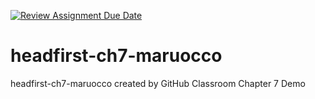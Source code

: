 [![Review Assignment Due Date](https://classroom.github.com/assets/deadline-readme-button-24ddc0f5d75046c5622901739e7c5dd533143b0c8e959d652212380cedb1ea36.svg)](https://classroom.github.com/a/yfgyCpUw)
# headfirst-ch7-maruocco
headfirst-ch7-maruocco created by GitHub Classroom
Chapter 7 Demo 
